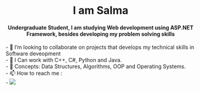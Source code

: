 
<h1 align = center > I am Salma </h1>
<h4 align = center> Undergraduate Student, I am studying Web development using ASP.NET Framework, besides developing my problem solving skills </h4>
<p>
- 🌱 I’m looking to collaborate on projects that develops my technical skills in Software deveopment </br>
- 🔭 I Can work with C++, C#, Python and Java. </br>
- 💬 Concepts: Data Structures, Algorithms, OOP and Operating Systems.</br>
- 📫 How to reach me :</br>
-    <a href="https://www.linkedin.com/in/salma-zakaria-4a9bbb177/"><img src="https://img.shields.io/badge/linkedin-%230177B5?style=flat&logo=linkedin&logoColor=white"/></a>
</p>
